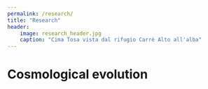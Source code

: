 ```yaml
---
permalink: /research/
title: "Research"
header:
    image: research_header.jpg
    caption: "Cima Tosa vista dal rifugio Carré Alto all'alba"
---
```



# Cosmological evolution

